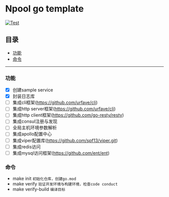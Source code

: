 # Npool go template

[![Test](https://github.com/NpoolPlatform/go-template/actions/workflows/main.yml/badge.svg?branch=master)](https://github.com/NpoolPlatform/go-template/actions/workflows/main.yml)

## 目录
* [功能](#功能)
* [命令](#命令)

-----------
### 功能
- [x] 创建sample service
- [x] 封装日志库
- [ ] 集成cli框架(https://github.com/urfave/cli)
- [ ] 集成http server框架(https://github.com/urfave/cli)
- [ ] 集成http client框架(https://github.com/go-resty/resty)
- [ ] 集成consul注册与发现
- [ ] 全局主机环境参数解析
- [ ] 集成apollo配置中心
- [ ] 集成viper配置库(https://github.com/spf13/viper.git)
- [ ] 集成redis访问
- [ ] 集成mysql访问框架(https://github.com/ent/ent)

### 命令
* make init ```初始化仓库，创建go.mod```
* make verify ```验证开发环境与构建环境，检查code conduct```
* make verify-build ```编译目标```
